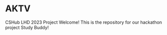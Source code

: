 # AKTV
CSHub LHD 2023 Project
Welcome! 
This is the repository for our hackathon project Study Buddy!
